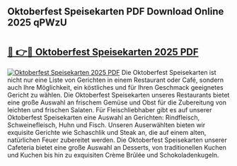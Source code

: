 ## Oktoberfest Speisekarten PDF Download Online 2025 qPWzU

# <h2><a href="http://gcdp90.nevu.top/?p=Oktoberfest+Speisekarten">🔗 👉🔴 Oktoberfest Speisekarten 2025 PDF</a></h2>

[![Oktoberfest Speisekarten 2025 PDF](https://i.imgur.com/dBaPXMq.png)](http://gcdp90.nevu.top/?p=Oktoberfest+Speisekarten)
Die Oktoberfest Speisekarten ist nicht nur eine Liste von Gerichten in einem Restaurant oder Café, sondern auch Ihre Möglichkeit, ein köstliches und für Ihren Geschmack geeignetes Gericht zu wählen. Die Oktoberfest Speisekarten unseres Restaurants bietet eine große Auswahl an frischem Gemüse und Obst für die Zubereitung von leichten und frischen Salaten. Für Fleischliebhaber gibt es auf unserer Oktoberfest Speisekarten eine Auswahl an Gerichten: Rindfleisch, Schweinefleisch, Huhn und Fisch. Unseren Auserwählten bieten wir exquisite Gerichte wie Schaschlik und Steak an, die auf einem alten, natürlichen Feuer zubereitet werden. Die Oktoberfest Speisekarten unserer Cafeteria bietet eine große Auswahl an Desserts, von traditionellen Kuchen und Kuchen bis hin zu exquisiten Crème Brûlée und Schokoladenkugeln.
